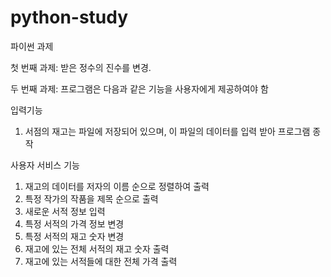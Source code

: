 # python-study
파이썬 과제

첫 번째 과제: 받은 정수의 진수를 변경.

두 번째 과제: 프로그램은 다음과 같은 기능을 사용자에게 제공하여야 함

입력기능
1. 서점의 재고는 파일에 저장되어 있으며, 이 파일의 데이터를 입력 받아 프로그램 종작

사용자 서비스 기능
1. 재고의 데이터를 저자의 이름 순으로 정렬하여 출력
2. 특정 작가의 작품을 제목 순으로 출력
3. 새로운 서적 정보 입력
4. 특정 서적의 가격 정보 변경
5. 특정 서적의 재고 숫자 변경
6. 재고에 있는 전체 서적의 재고 숫자 출력
7. 재고에 있는 서적들에 대한 전체 가격 출력
